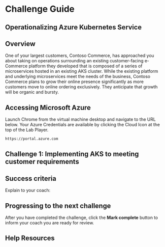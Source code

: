 # Challenge Guide

## Operationalizing Azure Kubernetes Service

## Overview

One of your largest customers, Contoso Commerce, has approached you about taking on operations surrounding an existing customer-facing e-Commerce platform they developed that is composed of a series of microservices hosted in an existing AKS cluster. While the existing platform and underlying microservices meet the needs of the business, Contoso Commerce plans to grow their online presence significantly as more customers move to online ordering exclusively. They anticipate that growth will be organic and bursty.

## Accessing Microsoft Azure

Launch Chrome from the virtual machine desktop and navigate to the URL below. Your Azure Credentials are available by clicking the Cloud Icon at the top of the Lab Player.

```sh
https://portal.azure.com
```

## Challenge 1: Implementing AKS to meeting customer requirements

## Success criteria

Explain to your coach:

## Progressing to the next challenge

After you have completed the challenge, click the **Mark complete** button to inform your coach you are ready for review.

## Help Resources
